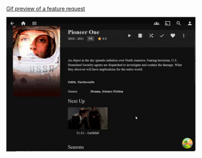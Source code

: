 [Gif preview of a feature request](https://features.jellyfin.org/posts/3039/opensubtitles-directly-on-the-client-side)

![gid](preview_jellyfinweb_opensubtitles.gif)

